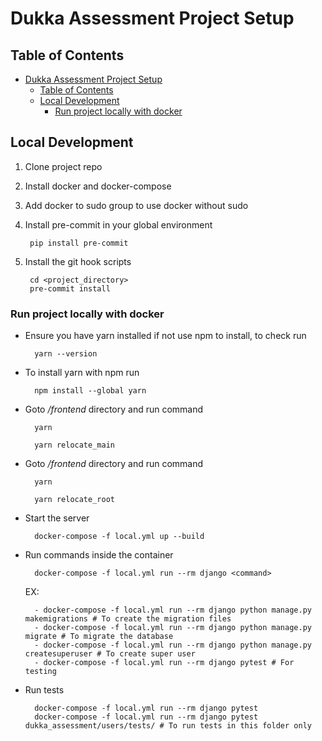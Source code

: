 # Dukka Assessment Project Setup

## Table of Contents

- [Dukka Assessment Project Setup](#dukka-assessment-project-setup)
  - [Table of Contents](#table-of-contents)
  - [Local Development](#local-development)
    - [Run project locally with docker](#run-project-locally-with-docker)

## Local Development

1. Clone project repo
2. Install docker and docker-compose
3. Add docker to sudo group to use docker without sudo
4. Install pre-commit in your global environment

        pip install pre-commit

5. Install the git hook scripts

        cd <project_directory>
        pre-commit install

### Run project locally with docker

- Ensure you have yarn installed if not use npm to install, to check run

        yarn --version

- To install yarn with npm run

        npm install --global yarn

- Goto */frontend* directory and run command

        yarn

        yarn relocate_main

- Goto */frontend* directory and run command

        yarn

        yarn relocate_root


- Start the server

        docker-compose -f local.yml up --build

- Run commands inside the container

        docker-compose -f local.yml run --rm django <command>
    EX:

        - docker-compose -f local.yml run --rm django python manage.py makemigrations # To create the migration files
        - docker-compose -f local.yml run --rm django python manage.py migrate # To migrate the database
        - docker-compose -f local.yml run --rm django python manage.py createsuperuser # To create super user
        - docker-compose -f local.yml run --rm django pytest # For testing

- Run tests

        docker-compose -f local.yml run --rm django pytest
        docker-compose -f local.yml run --rm django pytest dukka_assessment/users/tests/ # To run tests in this folder only
